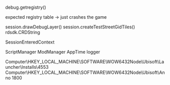 debug.getregistry()

expected registry table -> just crashes the game

session.drawDebugLayer()
session.createTestStreetGidTiles()
rdsdk.CRDString

SessionEnteredContext

ScriptManager
ModManager
AppTime
logger

<Testing>
Computer\HKEY_LOCAL_MACHINE\SOFTWARE\WOW6432Node\Ubisoft\Launcher\Installs\4553
Computer\HKEY_LOCAL_MACHINE\SOFTWARE\WOW6432Node\Ubisoft\Anno 1800